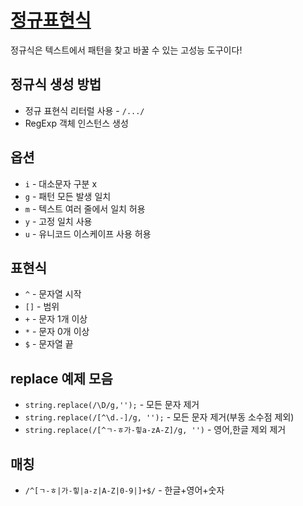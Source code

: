 # [정규표현식](https://developer.mozilla.org/ko/docs/Web/JavaScript/Guide/Regular_Expressions)
정규식은 텍스트에서 패턴을 찾고 바꿀 수 있는 고성능 도구이다!

## 정규식 생성 방법
* 정규 표현식 리터럴 사용 - `/.../`
* RegExp 객체 인스턴스 생성

## 옵션
* `i` - 대소문자 구분 x
* `g` - 패턴 모든 발생 일치
* `m` - 텍스트 여러 줄에서 일치 허용
* `y` - 고정 일치 사용
* `u` - 유니코드 이스케이프 사용 허용

## 표현식
* `^` - 문자열 시작
* `[]` - 범위
* `+` - 문자 1개 이상
* `*` - 문자 0개 이상
* `$` - 문자열 끝

## replace 예제 모음
* `string.replace(/\D/g,'');` - 모든 문자 제거
* `string.replace(/[^\d.-]/g, '');` - 모든 문자 제거(부동 소수점 제외)
* `string.replace(/[^ㄱ-ㅎ가-힣a-zA-Z]/g, '')` - 영어,한글 제외 제거 
## 매칭
* `/^[ㄱ-ㅎ|가-힣|a-z|A-Z|0-9|]+$/` - 한글+영어+숫자